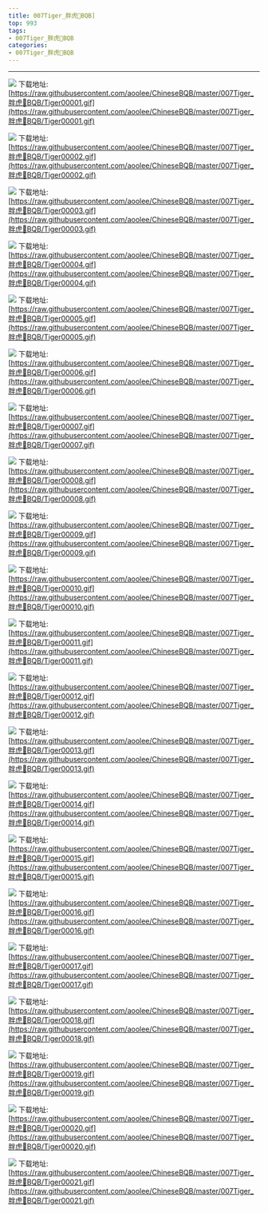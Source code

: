 ```yaml
--- 
title: 007Tiger_胖虎🐯BQB]
top: 993
tags:
- 007Tiger_胖虎🐯BQB
categories:
- 007Tiger_胖虎🐯BQB
---
```

                    
------
                   
<!-- more -->

![](https://raw.githubusercontent.com/aoolee/ChineseBQB/master/007Tiger_胖虎🐯BQB/Tiger00001.gif)
下载地址:[https://raw.githubusercontent.com/aoolee/ChineseBQB/master/007Tiger_胖虎🐯BQB/Tiger00001.gif](https://raw.githubusercontent.com/aoolee/ChineseBQB/master/007Tiger_胖虎🐯BQB/Tiger00001.gif)

![](https://raw.githubusercontent.com/aoolee/ChineseBQB/master/007Tiger_胖虎🐯BQB/Tiger00002.gif)
下载地址:[https://raw.githubusercontent.com/aoolee/ChineseBQB/master/007Tiger_胖虎🐯BQB/Tiger00002.gif](https://raw.githubusercontent.com/aoolee/ChineseBQB/master/007Tiger_胖虎🐯BQB/Tiger00002.gif)

![](https://raw.githubusercontent.com/aoolee/ChineseBQB/master/007Tiger_胖虎🐯BQB/Tiger00003.gif)
下载地址:[https://raw.githubusercontent.com/aoolee/ChineseBQB/master/007Tiger_胖虎🐯BQB/Tiger00003.gif](https://raw.githubusercontent.com/aoolee/ChineseBQB/master/007Tiger_胖虎🐯BQB/Tiger00003.gif)

![](https://raw.githubusercontent.com/aoolee/ChineseBQB/master/007Tiger_胖虎🐯BQB/Tiger00004.gif)
下载地址:[https://raw.githubusercontent.com/aoolee/ChineseBQB/master/007Tiger_胖虎🐯BQB/Tiger00004.gif](https://raw.githubusercontent.com/aoolee/ChineseBQB/master/007Tiger_胖虎🐯BQB/Tiger00004.gif)

![](https://raw.githubusercontent.com/aoolee/ChineseBQB/master/007Tiger_胖虎🐯BQB/Tiger00005.gif)
下载地址:[https://raw.githubusercontent.com/aoolee/ChineseBQB/master/007Tiger_胖虎🐯BQB/Tiger00005.gif](https://raw.githubusercontent.com/aoolee/ChineseBQB/master/007Tiger_胖虎🐯BQB/Tiger00005.gif)

![](https://raw.githubusercontent.com/aoolee/ChineseBQB/master/007Tiger_胖虎🐯BQB/Tiger00006.gif)
下载地址:[https://raw.githubusercontent.com/aoolee/ChineseBQB/master/007Tiger_胖虎🐯BQB/Tiger00006.gif](https://raw.githubusercontent.com/aoolee/ChineseBQB/master/007Tiger_胖虎🐯BQB/Tiger00006.gif)

![](https://raw.githubusercontent.com/aoolee/ChineseBQB/master/007Tiger_胖虎🐯BQB/Tiger00007.gif)
下载地址:[https://raw.githubusercontent.com/aoolee/ChineseBQB/master/007Tiger_胖虎🐯BQB/Tiger00007.gif](https://raw.githubusercontent.com/aoolee/ChineseBQB/master/007Tiger_胖虎🐯BQB/Tiger00007.gif)

![](https://raw.githubusercontent.com/aoolee/ChineseBQB/master/007Tiger_胖虎🐯BQB/Tiger00008.gif)
下载地址:[https://raw.githubusercontent.com/aoolee/ChineseBQB/master/007Tiger_胖虎🐯BQB/Tiger00008.gif](https://raw.githubusercontent.com/aoolee/ChineseBQB/master/007Tiger_胖虎🐯BQB/Tiger00008.gif)

![](https://raw.githubusercontent.com/aoolee/ChineseBQB/master/007Tiger_胖虎🐯BQB/Tiger00009.gif)
下载地址:[https://raw.githubusercontent.com/aoolee/ChineseBQB/master/007Tiger_胖虎🐯BQB/Tiger00009.gif](https://raw.githubusercontent.com/aoolee/ChineseBQB/master/007Tiger_胖虎🐯BQB/Tiger00009.gif)

![](https://raw.githubusercontent.com/aoolee/ChineseBQB/master/007Tiger_胖虎🐯BQB/Tiger00010.gif)
下载地址:[https://raw.githubusercontent.com/aoolee/ChineseBQB/master/007Tiger_胖虎🐯BQB/Tiger00010.gif](https://raw.githubusercontent.com/aoolee/ChineseBQB/master/007Tiger_胖虎🐯BQB/Tiger00010.gif)

![](https://raw.githubusercontent.com/aoolee/ChineseBQB/master/007Tiger_胖虎🐯BQB/Tiger00011.gif)
下载地址:[https://raw.githubusercontent.com/aoolee/ChineseBQB/master/007Tiger_胖虎🐯BQB/Tiger00011.gif](https://raw.githubusercontent.com/aoolee/ChineseBQB/master/007Tiger_胖虎🐯BQB/Tiger00011.gif)

![](https://raw.githubusercontent.com/aoolee/ChineseBQB/master/007Tiger_胖虎🐯BQB/Tiger00012.gif)
下载地址:[https://raw.githubusercontent.com/aoolee/ChineseBQB/master/007Tiger_胖虎🐯BQB/Tiger00012.gif](https://raw.githubusercontent.com/aoolee/ChineseBQB/master/007Tiger_胖虎🐯BQB/Tiger00012.gif)

![](https://raw.githubusercontent.com/aoolee/ChineseBQB/master/007Tiger_胖虎🐯BQB/Tiger00013.gif)
下载地址:[https://raw.githubusercontent.com/aoolee/ChineseBQB/master/007Tiger_胖虎🐯BQB/Tiger00013.gif](https://raw.githubusercontent.com/aoolee/ChineseBQB/master/007Tiger_胖虎🐯BQB/Tiger00013.gif)

![](https://raw.githubusercontent.com/aoolee/ChineseBQB/master/007Tiger_胖虎🐯BQB/Tiger00014.gif)
下载地址:[https://raw.githubusercontent.com/aoolee/ChineseBQB/master/007Tiger_胖虎🐯BQB/Tiger00014.gif](https://raw.githubusercontent.com/aoolee/ChineseBQB/master/007Tiger_胖虎🐯BQB/Tiger00014.gif)

![](https://raw.githubusercontent.com/aoolee/ChineseBQB/master/007Tiger_胖虎🐯BQB/Tiger00015.gif)
下载地址:[https://raw.githubusercontent.com/aoolee/ChineseBQB/master/007Tiger_胖虎🐯BQB/Tiger00015.gif](https://raw.githubusercontent.com/aoolee/ChineseBQB/master/007Tiger_胖虎🐯BQB/Tiger00015.gif)

![](https://raw.githubusercontent.com/aoolee/ChineseBQB/master/007Tiger_胖虎🐯BQB/Tiger00016.gif)
下载地址:[https://raw.githubusercontent.com/aoolee/ChineseBQB/master/007Tiger_胖虎🐯BQB/Tiger00016.gif](https://raw.githubusercontent.com/aoolee/ChineseBQB/master/007Tiger_胖虎🐯BQB/Tiger00016.gif)

![](https://raw.githubusercontent.com/aoolee/ChineseBQB/master/007Tiger_胖虎🐯BQB/Tiger00017.gif)
下载地址:[https://raw.githubusercontent.com/aoolee/ChineseBQB/master/007Tiger_胖虎🐯BQB/Tiger00017.gif](https://raw.githubusercontent.com/aoolee/ChineseBQB/master/007Tiger_胖虎🐯BQB/Tiger00017.gif)

![](https://raw.githubusercontent.com/aoolee/ChineseBQB/master/007Tiger_胖虎🐯BQB/Tiger00018.gif)
下载地址:[https://raw.githubusercontent.com/aoolee/ChineseBQB/master/007Tiger_胖虎🐯BQB/Tiger00018.gif](https://raw.githubusercontent.com/aoolee/ChineseBQB/master/007Tiger_胖虎🐯BQB/Tiger00018.gif)

![](https://raw.githubusercontent.com/aoolee/ChineseBQB/master/007Tiger_胖虎🐯BQB/Tiger00019.gif)
下载地址:[https://raw.githubusercontent.com/aoolee/ChineseBQB/master/007Tiger_胖虎🐯BQB/Tiger00019.gif](https://raw.githubusercontent.com/aoolee/ChineseBQB/master/007Tiger_胖虎🐯BQB/Tiger00019.gif)

![](https://raw.githubusercontent.com/aoolee/ChineseBQB/master/007Tiger_胖虎🐯BQB/Tiger00020.gif)
下载地址:[https://raw.githubusercontent.com/aoolee/ChineseBQB/master/007Tiger_胖虎🐯BQB/Tiger00020.gif](https://raw.githubusercontent.com/aoolee/ChineseBQB/master/007Tiger_胖虎🐯BQB/Tiger00020.gif)

![](https://raw.githubusercontent.com/aoolee/ChineseBQB/master/007Tiger_胖虎🐯BQB/Tiger00021.gif)
下载地址:[https://raw.githubusercontent.com/aoolee/ChineseBQB/master/007Tiger_胖虎🐯BQB/Tiger00021.gif](https://raw.githubusercontent.com/aoolee/ChineseBQB/master/007Tiger_胖虎🐯BQB/Tiger00021.gif)

